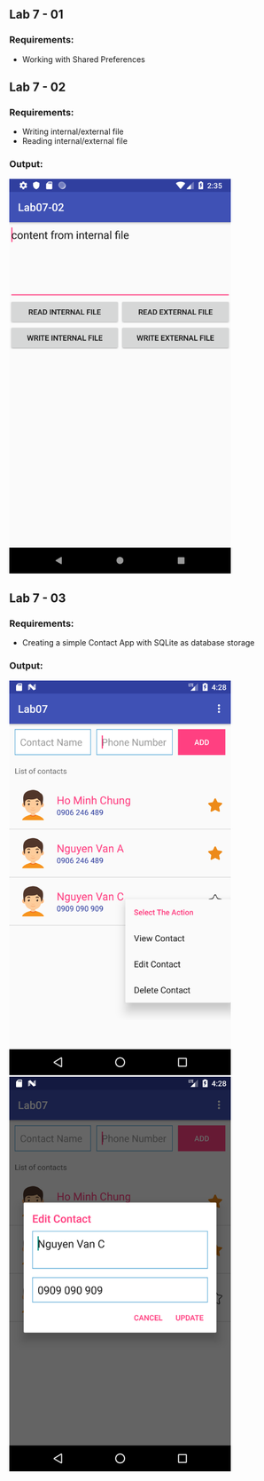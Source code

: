 ## Lab 7 - 01
### Requirements:
- Working with Shared Preferences

## Lab 7 - 02
### Requirements:
- Writing internal/external file
- Reading internal/external file

### Output:
<img width="400" src="https://github.com/cminhho/TDTU-LapTrinhUngDungDiDong/blob/master/Lab07/screenshots/device-2019-03-23-lab07-02.png" alt="Writing internal/external file, Reading internal/external file"/>

## Lab 7 - 03
### Requirements:
-  Creating a simple Contact App with SQLite as database storage

### Output:
<img width="400" src="https://github.com/cminhho/TDTU-LapTrinhUngDungDiDong/blob/master/Lab07/screenshots/device-2019-03-23-lab07-03.png" alt="Creating a simple Contact App with SQLite as database storage"/>

<img width="400" src="https://github.com/cminhho/TDTU-LapTrinhUngDungDiDong/blob/master/Lab07/screenshots/device-2019-03-23-lab07-03-edit.png"/>
